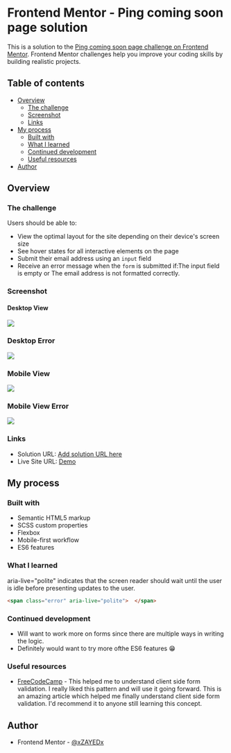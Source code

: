 # Frontend Mentor - Ping coming soon page solution

This is a solution to the [Ping coming soon page challenge on Frontend Mentor](https://www.frontendmentor.io/challenges/ping-single-column-coming-soon-page-5cadd051fec04111f7b848da). Frontend Mentor challenges help you improve your coding skills by building realistic projects. 

## Table of contents

- [Overview](#overview)
  - [The challenge](#the-challenge)
  - [Screenshot](#screenshot)
  - [Links](#links)
- [My process](#my-process)
  - [Built with](#built-with)
  - [What I learned](#what-i-learned)
  - [Continued development](#continued-development)
  - [Useful resources](#useful-resources)
- [Author](#author)

## Overview

### The challenge

Users should be able to:

- View the optimal layout for the site depending on their device's screen size
- See hover states for all interactive elements on the page
- Submit their email address using an `input` field
- Receive an error message when the `form` is submitted if:The input field is empty or The email address is not formatted correctly.

### Screenshot

#### Desktop View
<img src="https://user-images.githubusercontent.com/46198029/155544465-f9c55f7a-891b-4f17-86c2-31906e01e727.png" />


### Desktop Error
<img src="https://user-images.githubusercontent.com/46198029/155546908-5a38e1e9-3f52-4fa9-b246-fb307a248b49.png" />


### Mobile View 
<img src="https://user-images.githubusercontent.com/46198029/155547940-1b422496-ebe9-4c19-a31a-391ad6e7659d.png" />

### Mobile View Error
<img src="https://user-images.githubusercontent.com/46198029/155547462-fb54127d-10e8-46fa-83ae-efb3eae8def7.png" />

### Links

- Solution URL: [Add solution URL here](https://your-solution-url.com)
- Live Site URL: [Demo](https://xzayedx.github.io/ping-coming-soon-page-master/)

## My process

### Built with

- Semantic HTML5 markup
- SCSS custom properties
- Flexbox
- Mobile-first workflow
- ES6 features

### What I learned

aria-live="polite" indicates that the screen reader should wait until the user is idle before presenting updates to the user.


```html
<span class="error" aria-live="polite">  </span>
```
### Continued development

- Will want to work more on forms since there are multiple ways in writing the logic. 
- Definitely would want to try more ofthe ES6 features 😁

### Useful resources

- [FreeCodeCamp](https://www.freecodecamp.org/news/learn-javascript-form-validation-by-making-a-form/) - This helped me to understand client side form validation. I really liked this pattern and will use it going forward. This is an amazing article which helped me finally understand client side form validation. I'd recommend it to anyone still learning this concept.

## Author

- Frontend Mentor - [@xZAYEDx](https://www.frontendmentor.io/profile/xZAYEDx)
